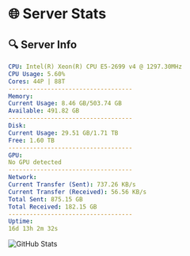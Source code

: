 # 🌐 Server Stats
## 🔍 Server Info
```yaml
CPU: Intel(R) Xeon(R) CPU E5-2699 v4 @ 1297.30MHz
CPU Usage: 5.60%
Cores: 44P | 88T
-----------------------------------
Memory:
Current Usage: 8.46 GB/503.74 GB
Available: 491.82 GB
-----------------------------------
Disk:
Current Usage: 29.51 GB/1.71 TB
Free: 1.60 TB
-----------------------------------
GPU:
No GPU detected
-----------------------------------
Network:
Current Transfer (Sent): 737.26 KB/s
Current Transfer (Received): 56.56 KB/s
Total Sent: 875.15 GB
Total Received: 182.15 GB
-----------------------------------
Uptime:
16d 13h 2m 32s
```
![GitHub Stats](https://img.shields.io/badge/Updated-2025-05-06_06:11:20-blue)